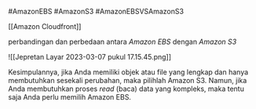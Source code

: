 #AmazonEBS #AmazonS3 #AmazonEBSVSAmazonS3

[[Amazon Cloudfront]]

perbandingan dan perbedaan antara *Amazon EBS* dengan *Amazon S3*

![[Jepretan Layar 2023-03-07 pukul 17.15.45.png]]

Kesimpulannya, jika Anda memiliki objek atau file yang lengkap dan hanya membutuhkan sesekali perubahan, maka pilihlah Amazon S3. Namun, jika Anda membutuhkan proses _read_ (baca) data yang kompleks, maka tentu saja Anda perlu memilih Amazon EBS.